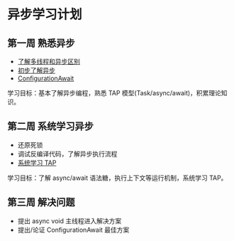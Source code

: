 # 异步学习计划

## 第一周 熟悉异步
* [了解多线程和异步区别](https://www.cnblogs.com/tdws/p/6172207.html)
* [初步了解异步](https://docs.microsoft.com/zh-cn/archive/msdn-magazine/2013/march/async-await-best-practices-in-asynchronous-programming)
* [ConfigurationAwait](https://devblogs.microsoft.com/dotnet/configureawait-faq/)

学习目标：基本了解异步编程，熟悉 TAP 模型(Task/async/await)，积累理论知识。

## 第二周 系统学习异步
* 还原死锁
* 调试反编译代码，了解异步执行流程
* [系统学习 TAP](https://docs.microsoft.com/zh-cn/dotnet/standard/asynchronous-programming-patterns/task-based-asynchronous-pattern-tap)

学习目标：了解 async/await 语法糖，执行上下文等运行机制，系统学习 TAP。

## 第三周 解决问题
* 提出 async void 主线程进入解决方案
* 提出/论证 ConfigurationAwait 最佳方案
